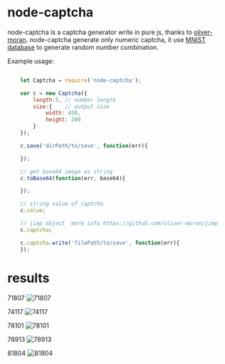 


# node-captcha

node-captcha is a captcha generator write in pure js, thanks to [oliver-moran](https://github.com/oliver-moran/jimp).
node-captcha generate only numeric captcha, it use [MNIST database](http://yann.lecun.com/exdb/mnist/) to generate random number combination.

Example usage:

```js

    let Captcha = require('node-captcha');

    var c = new Captcha({
        length:5, // number length
        size:{    // output size
            width: 450,
            height: 200
        }
    });

    c.save('dirPath/to/save', function(err){

    });

    // get base64 image as string
    c.toBase64(function(err, base64){

    });

    // string value of captcha
    c.value;

    // jimp object  more info https://github.com/oliver-moran/jimp
    c.captcha;

    c.captcha.write('filePath/to/save', function(err){
    });

```



# results
71807
![71807](https://raw.githubusercontent.com/ltempier/node-captcha/master/example/71807.bmp)

74117
![74117](https://raw.githubusercontent.com/ltempier/node-captcha/master/example/74117.bmp)

78101
![78101](https://raw.githubusercontent.com/ltempier/node-captcha/master/example/78101.bmp)

78913
![78913](https://raw.githubusercontent.com/ltempier/node-captcha/master/example/78913.bmp)

81804
![81804](https://raw.githubusercontent.com/ltempier/node-captcha/master/example/81804.bmp)




